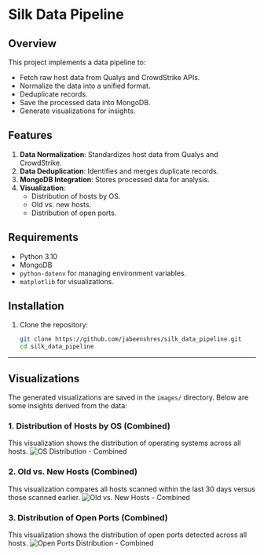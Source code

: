 # Silk Data Pipeline

## Overview
This project implements a data pipeline to:
- Fetch raw host data from Qualys and CrowdStrike APIs.
- Normalize the data into a unified format.
- Deduplicate records.
- Save the processed data into MongoDB.
- Generate visualizations for insights.

## Features
1. **Data Normalization**: Standardizes host data from Qualys and CrowdStrike.
2. **Data Deduplication**: Identifies and merges duplicate records.
3. **MongoDB Integration**: Stores processed data for analysis.
4. **Visualization**:
   - Distribution of hosts by OS.
   - Old vs. new hosts.
   - Distribution of open ports.

## Requirements
- Python 3.10
- MongoDB
- `python-dotenv` for managing environment variables.
- `matplotlib` for visualizations.

## Installation
1. Clone the repository:
   ```bash
   git clone https://github.com/jabeenshres/silk_data_pipeline.git
   cd silk_data_pipeline


---

## Visualizations
The generated visualizations are saved in the `images/` directory. Below are some insights derived from the data:

### **1. Distribution of Hosts by OS (Combined)**
This visualization shows the distribution of operating systems across all hosts.
![OS Distribution - Combined](images/os_distribution_combined.png)

### **2. Old vs. New Hosts (Combined)**
This visualization compares all hosts scanned within the last 30 days versus those scanned earlier.
![Old vs. New Hosts - Combined](images/host_age_combined.png)

### **3. Distribution of Open Ports (Combined)**
This visualization shows the distribution of open ports detected across all hosts.
![Open Ports Distribution - Combined](images/open_ports_distribution_combined.png)